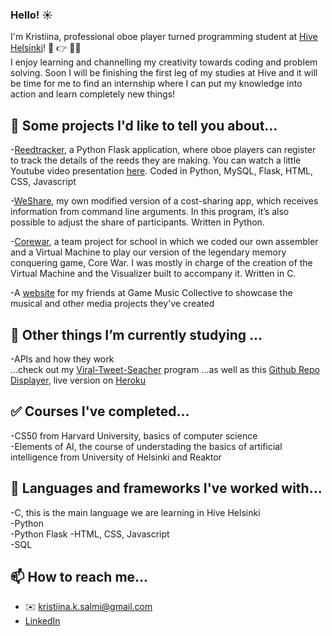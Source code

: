 ### Hello! :sunny:

I'm Kristiina, professional oboe player turned programming student at [Hive Helsinki](https://www.hive.fi/en/)! :musical_note: :point_right: 👩‍💻  
I enjoy learning and channelling my creativity towards coding and problem solving. Soon I will be finishing the first leg of my studies at Hive and it will be time for me to find an internship where I can put my knowledge into action and learn completely new things!

## 🔭 Some projects I'd like to tell you about...  

-[Reedtracker](http://www.reedtracker.com/), a Python Flask application, where oboe players can register to track the details of the reeds they are making. You can watch a little Youtube video presentation [here](https://www.youtube.com/watch?v=nX4bWLfkhLs). Coded in Python, MySQL, Flask, HTML, CSS, Javascript   

-[WeShare](https://github.com/krsalmi/weshare), my own modified version of a cost-sharing app, which receives information from command line arguments. In this program, it’s also possible to adjust the share of participants. Written in Python. 

-[Corewar](https://github.com/ninjapiraatti/corewar), a team project for school in which we coded our own assembler and a Virtual Machine to play our version of the legendary memory conquering game, Core War. I was mostly in charge of the creation of the Virtual Machine and the Visualizer built to accompany it. Written in C.  

-A [website](https://krsalmi.github.io/) for my friends at Game Music Collective to showcase the musical and other media projects they've created  

## 🌱 Other things I’m currently studying ...
-APIs and how they work  
...check out my [Viral-Tweet-Seacher](https://github.com/krsalmi/Viral-Tweet-Searcher-using-the-Twitter-API) program
...as well as this [Github Repo Displayer](https://github.com/krsalmi/github_repo_displayer), live version on [Heroku](https://github-repo-displayer.herokuapp.com/)

## :white_check_mark: Courses I've completed...
-CS50 from Harvard University, basics of computer science  
-Elements of AI, the course of understading the basics of artificial intelligence from University of Helsinki and Reaktor

## :mega: Languages and frameworks I've worked with...
-C, this is the main language we are learning in Hive Helsinki  
-Python  
-Python Flask 
-HTML, CSS, Javascript   
-SQL  

## :mailbox: How to reach me...
- :envelope: kristiina.k.salmi@gmail.com
- [LinkedIn](www.linkedin.com/in/kristiina-salmi-3a5549194)
